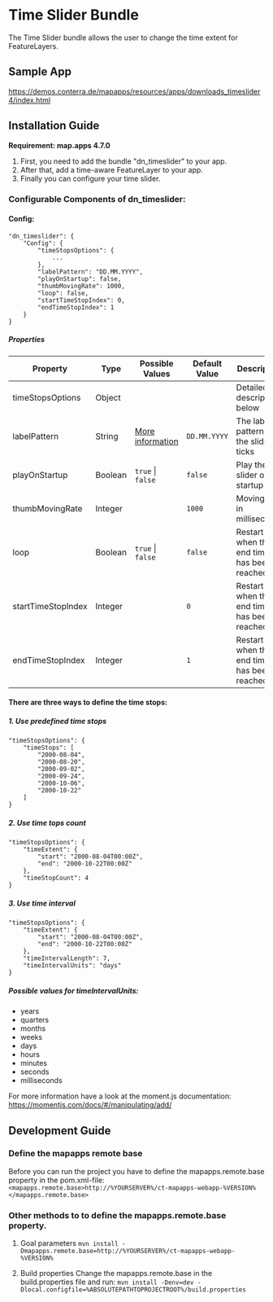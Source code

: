 # Time Slider Bundle
The Time Slider bundle allows the user to change the time extent for FeatureLayers.

## Sample App
https://demos.conterra.de/mapapps/resources/apps/downloads_timeslider4/index.html

## Installation Guide
**Requirement: map.apps 4.7.0**

1. First, you need to add the bundle "dn_timeslider" to your app.
2. After that, add a time-aware FeatureLayer to your app.
3. Finally you can configure your time slider.

### Configurable Components of dn_timeslider:
#### Config:
```
"dn_timeslider": {
    "Config": {
        "timeStopsOptions": {
            ...
        },
        "labelPattern": "DD.MM.YYYY",
        "playOnStartup": false,
        "thumbMovingRate": 1000,
        "loop": false,
        "startTimeStopIndex": 0,
        "endTimeStopIndex": 1
    }
}
```

##### Properties
| Property           | Type    | Possible Values                                                    | Default Value    | Description                                |
|--------------------|---------|--------------------------------------------------------------------|------------------|--------------------------------------------|
| timeStopsOptions   | Object  |                                                                    |                  | Detailed description below                 |
| labelPattern       | String  | [More information](https://momentjs.com/docs/#/displaying/format/) | ```DD.MM.YYYY``` | The label pattern for the slider ticks     |
| playOnStartup      | Boolean | ```true``` &#124; ```false```                                      | ```false```      | Play the slider on startup                 |
| thumbMovingRate    | Integer |                                                                    | ```1000```       | Moving rate in milliseconds                |
| loop               | Boolean | ```true``` &#124; ```false```                                      | ```false```      | Restart when the end time has been reached |
| startTimeStopIndex | Integer |                                                                    | ```0```          | Restart when the end time has been reached |
| endTimeStopIndex   | Integer |                                                                    | ```1```          | Restart when the end time has been reached |

#### There are three ways to define the time stops:
##### 1. Use predefined time stops
```
"timeStopsOptions": {
    "timeStops": [
        "2000-08-04",
        "2000-08-20",
        "2000-09-02",
        "2000-09-24",
        "2000-10-06",
        "2000-10-22"
    ]
}
```
##### 2. Use time tops count
```
"timeStopsOptions": {
    "timeExtent": {
        "start": "2000-08-04T00:00Z",
        "end": "2000-10-22T00:00Z"
    },
    "timeStopCount": 4
}
```
##### 3. Use time interval
```
"timeStopsOptions": {
    "timeExtent": {
        "start": "2000-08-04T00:00Z",
        "end": "2000-10-22T00:00Z"
    },
    "timeIntervalLength": 7,
    "timeIntervalUnits": "days"
}
```
##### Possible values for timeIntervalUnits:
- years
- quarters
- months
- weeks	
- days
- hours
- minutes
- seconds
- milliseconds

For more information have a look at the moment.js documentation: https://momentjs.com/docs/#/manipulating/add/

## Development Guide
### Define the mapapps remote base
Before you can run the project you have to define the mapapps.remote.base property in the pom.xml-file:
`<mapapps.remote.base>http://%YOURSERVER%/ct-mapapps-webapp-%VERSION%</mapapps.remote.base>`

### Other methods to to define the mapapps.remote.base property.
1. Goal parameters
`mvn install -Dmapapps.remote.base=http://%YOURSERVER%/ct-mapapps-webapp-%VERSION%`

2. Build properties
Change the mapapps.remote.base in the build.properties file and run:
`mvn install -Denv=dev -Dlocal.configfile=%ABSOLUTEPATHTOPROJECTROOT%/build.properties`
